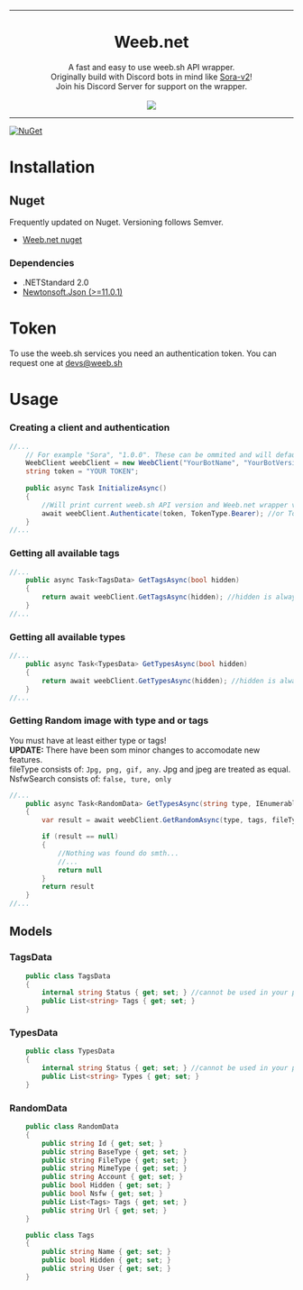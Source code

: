 <hr/>
<h1 align="center">
	Weeb.net
</h1>
<p align="center">
    A fast and easy to use weeb.sh API wrapper.
    <br>
	Originally build with Discord bots in mind like <a href='https://github.com/Daniele122898/SoraBot-v2'>Sora-v2</a>!
	<br>
	Join his Discord Server for support on the wrapper.
	<br>
	<br>
    <a href="https://discord.gg/Pah4yj5">
        <img src="https://discordapp.com/api/guilds/281589163659362305/widget.png?style=banner2">
    </a>
</p>
<hr/>

[![NuGet](https://img.shields.io/nuget/vpre/Weeb.net.svg?maxAge=2592000?style=plastic)](https://www.nuget.org/packages/Weeb.net/)

# Installation
## Nuget
Frequently updated on Nuget. Versioning follows Semver. 
- [Weeb.net nuget](https://www.nuget.org/packages/Weeb.net/)

### Dependencies
- .NETStandard 2.0
- [Newtonsoft.Json (>=11.0.1)](https://www.nuget.org/packages/Newtonsoft.Json/)

# Token
To use the weeb.sh services you need an authentication token. You can request one at devs@weeb.sh

# Usage
### Creating a client and authentication
```csharp
//...
	// For example "Sora", "1.0.0". These can be ommited and will default to Weeb.net and its version.
	WeebClient weebClient = new WeebClient("YourBotName", "YourBotVersion");
	string token = "YOUR TOKEN";
	
	public async Task InitializeAsync()
	{
		//Will print current weeb.sh API version and Weeb.net wrapper version
		await weebClient.Authenticate(token, TokenType.Bearer); //or TokenType.Wolke
	}
//...
```

### Getting all available tags
```csharp
//...
	public async Task<TagsData> GetTagsAsync(bool hidden)
	{
		return await weebClient.GetTagsAsync(hidden); //hidden is always defaulted to false
	}
//...
```

### Getting all available types
```csharp
//...
	public async Task<TypesData> GetTypesAsync(bool hidden)
	{
		return await weebClient.GetTypesAsync(hidden); //hidden is always defaulted to false
	}
//...
```

### Getting Random image with type and or tags
You must have at least either type or tags!    
**UPDATE:** There have been som minor changes to accomodate new features.    
fileType consists of: `Jpg, png, gif, any`. Jpg and jpeg are treated as equal.    
NsfwSearch consists of: `false, ture, only`
```csharp
//...
	public async Task<RandomData> GetTypesAsync(string type, IEnumerable<string> tags,FileType fileType, NsfwSearch nsfw,bool hidden)
	{
		var result = await weebClient.GetRandomAsync(type, tags, fileType, hidden, nsfw); //hidden and nsfw are always defaulted to false

		if (result == null)
		{
			//Nothing was found do smth...
			//...
			return null
		}
		return result
	}
//...
```

## Models
### TagsData
```csharp
    public class TagsData
    {
        internal string Status { get; set; } //cannot be used in your program. only used for internal wrapper things :P
        public List<string> Tags { get; set; }
    }

```

### TypesData
```csharp
    public class TypesData    
    {
        internal string Status { get; set; } //cannot be used in your program. only used for internal wrapper things :P
        public List<string> Types { get; set; }
    }
```

### RandomData
```csharp
	public class RandomData
    {
        public string Id { get; set; }
        public string BaseType { get; set; }
        public string FileType { get; set; }
        public string MimeType { get; set; }
        public string Account { get; set; }
        public bool Hidden { get; set; }
        public bool Nsfw { get; set; }
        public List<Tags> Tags { get; set; }
        public string Url { get; set; }
    }

    public class Tags
    {
        public string Name { get; set; }
        public bool Hidden { get; set; }
        public string User { get; set; }
    }
```